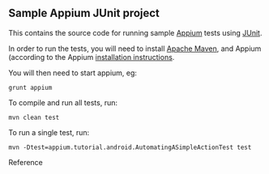 Sample Appium JUnit project
---

This contains the source code for running sample [Appium](http://github.com/appium/appium) tests using [JUnit](http://www.junit.org).

In order to run the tests, you will need to install [Apache Maven](http://maven.apache.org), and Appium (according to the Appium [installation instructions](https://github.com/appium/appium).

You will then need to start appium, eg:

    grunt appium

To compile and run all tests, run:

    mvn clean test

To run a single test, run:

    mvn -Dtest=appium.tutorial.android.AutomatingASimpleActionTest test

Reference
